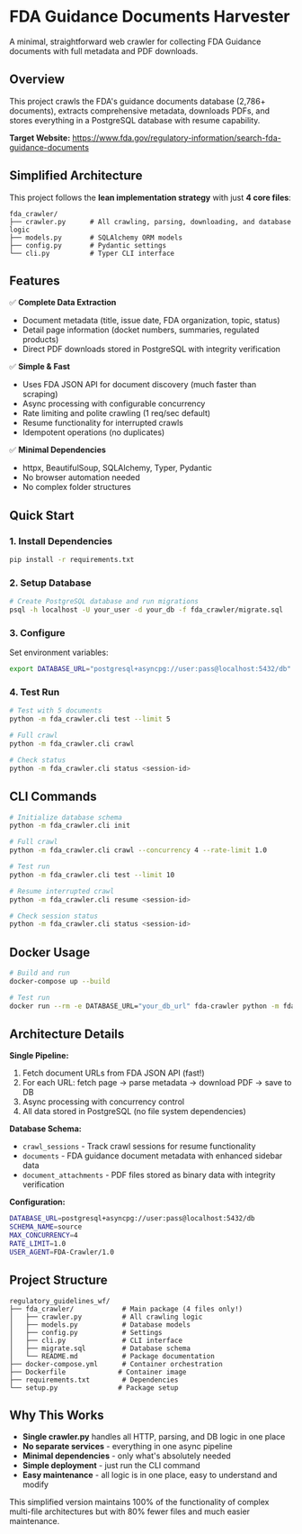 # FDA Guidance Documents Harvester

A minimal, straightforward web crawler for collecting FDA Guidance documents with full metadata and PDF downloads.

## Overview

This project crawls the FDA's guidance documents database (2,786+ documents), extracts comprehensive metadata, downloads PDFs, and stores everything in a PostgreSQL database with resume capability.

**Target Website:** https://www.fda.gov/regulatory-information/search-fda-guidance-documents

## Simplified Architecture

This project follows the **lean implementation strategy** with just **4 core files**:

```
fda_crawler/
├── crawler.py      # All crawling, parsing, downloading, and database logic
├── models.py       # SQLAlchemy ORM models
├── config.py       # Pydantic settings
└── cli.py          # Typer CLI interface
```

## Features

✅ **Complete Data Extraction**
- Document metadata (title, issue date, FDA organization, topic, status)
- Detail page information (docket numbers, summaries, regulated products)
- Direct PDF downloads stored in PostgreSQL with integrity verification

✅ **Simple & Fast**
- Uses FDA JSON API for document discovery (much faster than scraping)
- Async processing with configurable concurrency
- Rate limiting and polite crawling (1 req/sec default)
- Resume functionality for interrupted crawls
- Idempotent operations (no duplicates)

✅ **Minimal Dependencies**
- httpx, BeautifulSoup, SQLAlchemy, Typer, Pydantic
- No browser automation needed
- No complex folder structures

## Quick Start

### 1. Install Dependencies

```bash
pip install -r requirements.txt
```

### 2. Setup Database

```bash
# Create PostgreSQL database and run migrations
psql -h localhost -U your_user -d your_db -f fda_crawler/migrate.sql
```

### 3. Configure

Set environment variables:

```bash
export DATABASE_URL="postgresql+asyncpg://user:pass@localhost:5432/db"
```

### 4. Test Run

```bash
# Test with 5 documents
python -m fda_crawler.cli test --limit 5

# Full crawl
python -m fda_crawler.cli crawl

# Check status
python -m fda_crawler.cli status <session-id>
```

## CLI Commands

```bash
# Initialize database schema
python -m fda_crawler.cli init

# Full crawl
python -m fda_crawler.cli crawl --concurrency 4 --rate-limit 1.0

# Test run
python -m fda_crawler.cli test --limit 10

# Resume interrupted crawl
python -m fda_crawler.cli resume <session-id>

# Check session status
python -m fda_crawler.cli status <session-id>
```

## Docker Usage

```bash
# Build and run
docker-compose up --build

# Test run
docker run --rm -e DATABASE_URL="your_db_url" fda-crawler python -m fda_crawler.cli test --limit 5
```

## Architecture Details

**Single Pipeline:**
1. Fetch document URLs from FDA JSON API (fast!)
2. For each URL: fetch page → parse metadata → download PDF → save to DB
3. Async processing with concurrency control
4. All data stored in PostgreSQL (no file system dependencies)

**Database Schema:**
- `crawl_sessions` - Track crawl sessions for resume functionality
- `documents` - FDA guidance document metadata with enhanced sidebar data
- `document_attachments` - PDF files stored as binary data with integrity verification

**Configuration:**
```bash
DATABASE_URL=postgresql+asyncpg://user:pass@localhost:5432/db
SCHEMA_NAME=source
MAX_CONCURRENCY=4
RATE_LIMIT=1.0
USER_AGENT=FDA-Crawler/1.0
```

## Project Structure

```
regulatory_guidelines_wf/
├── fda_crawler/            # Main package (4 files only!)
│   ├── crawler.py          # All crawling logic
│   ├── models.py           # Database models
│   ├── config.py           # Settings
│   ├── cli.py              # CLI interface
│   ├── migrate.sql         # Database schema
│   └── README.md           # Package documentation
├── docker-compose.yml      # Container orchestration
├── Dockerfile             # Container image
├── requirements.txt        # Dependencies
└── setup.py               # Package setup
```

## Why This Works

- **Single crawler.py** handles all HTTP, parsing, and DB logic in one place
- **No separate services** - everything in one async pipeline
- **Minimal dependencies** - only what's absolutely needed
- **Simple deployment** - just run the CLI command
- **Easy maintenance** - all logic is in one place, easy to understand and modify

This simplified version maintains 100% of the functionality of complex multi-file architectures but with 80% fewer files and much easier maintenance.